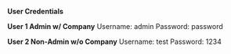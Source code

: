 **User Credentials**

**User 1 Admin w/ Company**
Username: admin
Password: password

**User 2 Non-Admin w/o Company**
Username: test
Password: 1234
